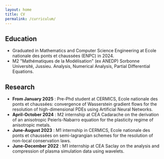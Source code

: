 ```yaml
---
layout: home
title: CV
permalink: /curriculum/
---
```


## Education 
- Graduated in Mathematics and Computer Science Engineering at Ecole nationale des ponts et chaussées (ENPC) in 2024. 
- M2 "Mathématiques de la Modélisation" (ex ANEDP)
Sorbonne Université, Jussieu. Analysis, Numerical Analysis, Partial Differential Equations.

## Research

- **From January 2025** : Pre-Phd student at CERMICS, Ecole nationale des ponts et chaussées: convergence of Wasserstein gradient flows for the resolution of high-dimensional PDEs using Artificial Neural Networks. 
- **April-October 2024** : M2 internship at CEA Cadarache on the derivation of an anisotropic Peierls-Nabarro equation for the plasticity regime of anisotropic metals. 
- **June-August 2023** : M1 internship in CERMICS, Ecole nationale des ponts et chaussées on semi-lagrangian schemes for the resolution of non-local conservation laws. 
- **June-December 2022** : M1 internship at CEA Saclay on the analysis and compression of plasma simulation data using wavelets. 


